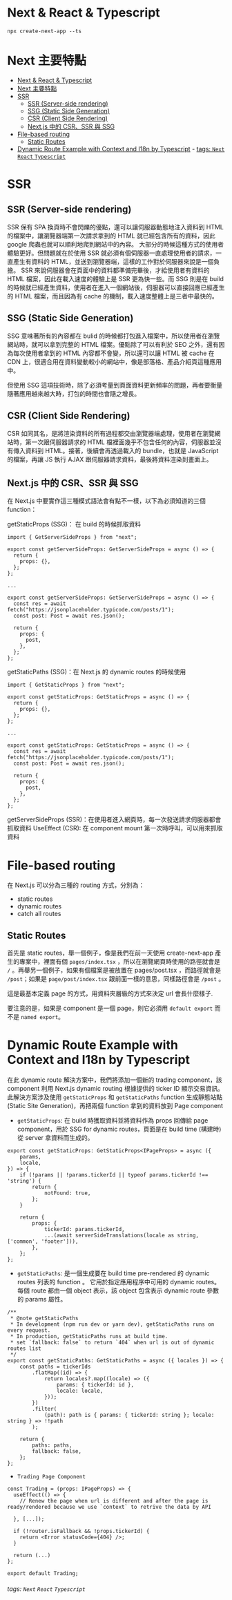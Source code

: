 # Next & React & Typescript

```
npx create-next-app --ts
```

# Next 主要特點

- [Next \& React \& Typescript](#next--react--typescript)
- [Next 主要特點](#next-主要特點)
- [SSR](#ssr)
  - [SSR (Server-side rendering)](#ssr-server-side-rendering)
  - [SSG (Static Side Generation)](#ssg-static-side-generation)
  - [CSR (Client Side Rendering)](#csr-client-side-rendering)
  - [Next.js 中的 CSR、SSR 與 SSG](#nextjs-中的-csrssr-與-ssg)
- [File-based routing](#file-based-routing)
  - [Static Routes](#static-routes)
- [Dynamic Route Example with Context and I18n by Typescript](#dynamic-route-example-with-context-and-i18n-by-typescript) - [tags: `Next` `React` `Typescript`](#tags-next-react-typescript)

# SSR

## SSR (Server-side rendering)

SSR 保有 SPA 換頁時不會閃爍的優點，還可以讓伺服器動態地注入資料到 HTML 的檔案中，讓瀏覽器端第一次請求拿到的 HTML 就已經包含所有的資料，因此 google 爬蟲也就可以順利地爬到網站中的內容。
大部分的時候這種方式的使用者體驗更好。但問題就在於使用 SSR 就必須有個伺服器一直處理使用者的請求，一直產生有資料的 HTML，並送到瀏覽器端，這樣的工作對於伺服器來說是一個負擔。
SSR 來說伺服器會在頁面中的資料都準備完畢後，才給使用者有資料的 HTML 檔案，因此在載入速度的體驗上是 SSR 更為快一些。而 SSG 則是在 build 的時候就已經產生資料，使用者在進入一個網站後，伺服器可以直接回應已經產生的 HTML 檔案，而且因為有 cache 的機制，載入速度整體上是三者中最快的。

## SSG (Static Side Generation)

SSG 意味著所有的內容都在 bulid 的時候都打包進入檔案中，所以使用者在瀏覽網站時，就可以拿到完整的 HTML 檔案。優點除了可以有利於 SEO 之外，還有因為每次使用者拿到的 HTML 內容都不會變，所以還可以讓 HTML 被 cache 在 CDN 上，很適合用在資料變動較小的網站中，像是部落格、產品介紹頁這種應用中。

但使用 SSG 這項技術時，除了必須考量到頁面資料更新頻率的問題，再者要衡量隨著應用越來越大時，打包的時間也會隨之增長。

## CSR (Client Side Rendering)

CSR 如同其名，是將渲染資料的所有過程都交由瀏覽器端處理，使用者在瀏覽網站時，第一次跟伺服器請求的 HTML 檔裡面幾乎不包含任何的內容，伺服器並沒有傳入資料到 HTML。接著，後續會再透過載入的 bundle，也就是 JavaScript 的檔案，再讓 JS 執行 AJAX 跟伺服器請求資料，最後將資料渲染到畫面上。

## Next.js 中的 CSR、SSR 與 SSG

在 Next.js 中要實作這三種模式語法會有點不一樣，以下為必須知道的三個 function：

getStaticProps (SSG)： 在 build 的時候抓取資料

```
import { GetServerSideProps } from "next";

export const getServerSideProps: GetServerSideProps = async () => {
  return {
    props: {},
  };
};

...

export const getServerSideProps: GetServerSideProps = async () => {
  const res = await fetch("https://jsonplaceholder.typicode.com/posts/1");
  const post: Post = await res.json();

  return {
    props: {
      post,
    },
  };
};
```

getStaticPaths (SSG)：在 Next.js 的 dynamic routes 的時候使用

```
import { GetStaticProps } from "next";

export const getStaticProps: GetStaticProps = async () => {
  return {
    props: {},
  };
};

...

export const getStaticProps: GetStaticProps = async () => {
  const res = await fetch("https://jsonplaceholder.typicode.com/posts/1");
  const post: Post = await res.json();

  return {
    props: {
      post,
    },
  };
};
```

getServerSideProps (SSR)：在使用者進入網頁時，每一次發送請求伺服器都會抓取資料
UseEffect (CSR): 在 component mount 第一次時呼叫，可以用來抓取資料

# File-based routing

在 Next.js 可以分為三種的 routing 方式，分別為：

- static routes
- dynamic routes
- catch all routes

## Static Routes

首先是 static routes，舉一個例子，像是我們在前一天使用 create-next-app 產生的專案中，裡面有個 `pages/index.tsx` ，所以在瀏覽網頁時使用的路徑就會是 `/` 。再舉另一個例子，如果有個檔案是被放置在 pages/post.tsx ，而路徑就會是 `/post`；如果是 `page/post/index.tsx` 跟前面一樣的意思，同樣路徑會是 `/post` 。

這是最基本定義 page 的方式，用資料夾層級的方式來決定 url 會長什麼樣子.

要注意的是，如果是 component 是一個 page，則它必須用 `default export` 而不是 `named export`。

# Dynamic Route Example with Context and I18n by Typescript

在此 dynamic route 解決方案中，我們將添加一個新的 trading component，該 component 利用 Next.js dynamic routing 根據提供的 ticker ID 顯示交易資訊。此解決方案涉及使用 `getStaticProps` 和 `getStaticPaths` function 生成靜態站點(Static Site Generation)，再把兩個 function 拿到的資料放到 Page component

- `getStaticProps`: 在 build 時獲取資料並將資料作為 props 回傳給 page component，用於 SSG for dynamic routes，頁面是在 build time (構建時) 從 server 拿資料而生成的。

```tsx
export const getStaticProps: GetStaticProps<IPageProps> = async ({
	params,
	locale,
}) => {
	if (!params || !params.tickerId || typeof params.tickerId !== 'string') {
		return {
			notFound: true,
		};
	}

	return {
		props: {
			tickerId: params.tickerId,
			...(await serverSideTranslations(locale as string, ['common', 'footer'])),
		},
	};
};
```

- `getStaticPaths`: 是一個生成要在 build time pre-rendered 的 dynamic routes 列表的 function 。 它用於指定應用程序中可用的 dynamic routes。 每個 route 都由一個 object 表示，該 object 包含表示 dynamic route 參數的 params 屬性。

```tsx
/**
 * @note getStaticPaths
 * In development (npm run dev or yarn dev), getStaticPaths runs on every request.
 * In production, getStaticPaths runs at build time.
 * set `fallback: false` to return `404` when url is out of dynamic routes list
 */
export const getStaticPaths: GetStaticPaths = async ({ locales }) => {
	const paths = tickerIds
		.flatMap((id) => {
			return locales?.map((locale) => ({
				params: { tickerId: id },
				locale: locale,
			}));
		})
		.filter(
			(path): path is { params: { tickerId: string }; locale: string } => !!path
		);

	return {
		paths: paths,
		fallback: false,
	};
};
```

- `Trading Page Component`

```tsx
const Trading = (props: IPageProps) => {
  useEffect(() => {
    // Renew the page when url is different and after the page is ready/rendered because we use `context` to retrive the data by API

  }, [...]);

  if (!router.isFallback && !props.tickerId) {
    return <Error statusCode={404} />;
  }

  return (...)
};

export default Trading;

```

###### tags: `Next` `React` `Typescript`

